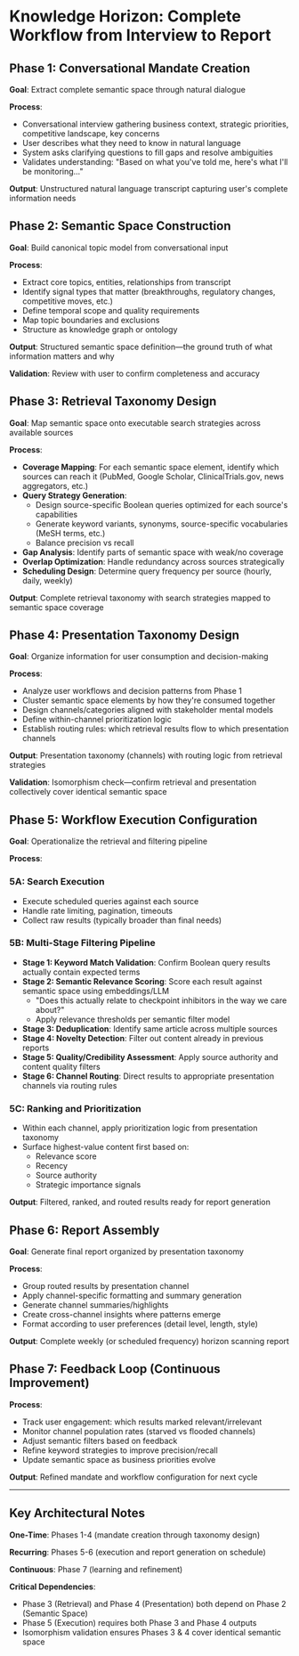 # Knowledge Horizon: Complete Workflow from Interview to Report

## Phase 1: Conversational Mandate Creation

**Goal**: Extract complete semantic space through natural dialogue

**Process**:
- Conversational interview gathering business context, strategic priorities, competitive landscape, key concerns
- User describes what they need to know in natural language
- System asks clarifying questions to fill gaps and resolve ambiguities
- Validates understanding: "Based on what you've told me, here's what I'll be monitoring..."

**Output**: Unstructured natural language transcript capturing user's complete information needs

## Phase 2: Semantic Space Construction

**Goal**: Build canonical topic model from conversational input

**Process**:
- Extract core topics, entities, relationships from transcript
- Identify signal types that matter (breakthroughs, regulatory changes, competitive moves, etc.)
- Define temporal scope and quality requirements
- Map topic boundaries and exclusions
- Structure as knowledge graph or ontology

**Output**: Structured semantic space definition—the ground truth of what information matters and why

**Validation**: Review with user to confirm completeness and accuracy

## Phase 3: Retrieval Taxonomy Design

**Goal**: Map semantic space onto executable search strategies across available sources

**Process**:
- **Coverage Mapping**: For each semantic space element, identify which sources can reach it (PubMed, Google Scholar, ClinicalTrials.gov, news aggregators, etc.)
- **Query Strategy Generation**: 
  - Design source-specific Boolean queries optimized for each source's capabilities
  - Generate keyword variants, synonyms, source-specific vocabularies (MeSH terms, etc.)
  - Balance precision vs recall
- **Gap Analysis**: Identify parts of semantic space with weak/no coverage
- **Overlap Optimization**: Handle redundancy across sources strategically
- **Scheduling Design**: Determine query frequency per source (hourly, daily, weekly)

**Output**: Complete retrieval taxonomy with search strategies mapped to semantic space coverage

## Phase 4: Presentation Taxonomy Design

**Goal**: Organize information for user consumption and decision-making

**Process**:
- Analyze user workflows and decision patterns from Phase 1
- Cluster semantic space elements by how they're consumed together
- Design channels/categories aligned with stakeholder mental models
- Define within-channel prioritization logic
- Establish routing rules: which retrieval results flow to which presentation channels

**Output**: Presentation taxonomy (channels) with routing logic from retrieval strategies

**Validation**: Isomorphism check—confirm retrieval and presentation collectively cover identical semantic space

## Phase 5: Workflow Execution Configuration

**Goal**: Operationalize the retrieval and filtering pipeline

**Process**:

### 5A: Search Execution
- Execute scheduled queries against each source
- Handle rate limiting, pagination, timeouts
- Collect raw results (typically broader than final needs)

### 5B: Multi-Stage Filtering Pipeline
- **Stage 1: Keyword Match Validation**: Confirm Boolean query results actually contain expected terms
- **Stage 2: Semantic Relevance Scoring**: Score each result against semantic space using embeddings/LLM
  - "Does this actually relate to checkpoint inhibitors in the way we care about?"
  - Apply relevance thresholds per semantic filter model
- **Stage 3: Deduplication**: Identify same article across multiple sources
- **Stage 4: Novelty Detection**: Filter out content already in previous reports
- **Stage 5: Quality/Credibility Assessment**: Apply source authority and content quality filters
- **Stage 6: Channel Routing**: Direct results to appropriate presentation channels via routing rules

### 5C: Ranking and Prioritization
- Within each channel, apply prioritization logic from presentation taxonomy
- Surface highest-value content first based on:
  - Relevance score
  - Recency
  - Source authority
  - Strategic importance signals

**Output**: Filtered, ranked, and routed results ready for report generation

## Phase 6: Report Assembly

**Goal**: Generate final report organized by presentation taxonomy

**Process**:
- Group routed results by presentation channel
- Apply channel-specific formatting and summary generation
- Generate channel summaries/highlights
- Create cross-channel insights where patterns emerge
- Format according to user preferences (detail level, length, style)

**Output**: Complete weekly (or scheduled frequency) horizon scanning report

## Phase 7: Feedback Loop (Continuous Improvement)

**Process**:
- Track user engagement: which results marked relevant/irrelevant
- Monitor channel population rates (starved vs flooded channels)
- Adjust semantic filters based on feedback
- Refine keyword strategies to improve precision/recall
- Update semantic space as business priorities evolve

**Output**: Refined mandate and workflow configuration for next cycle

---

## Key Architectural Notes

**One-Time**: Phases 1-4 (mandate creation through taxonomy design)

**Recurring**: Phases 5-6 (execution and report generation on schedule)

**Continuous**: Phase 7 (learning and refinement)

**Critical Dependencies**:
- Phase 3 (Retrieval) and Phase 4 (Presentation) both depend on Phase 2 (Semantic Space)
- Phase 5 (Execution) requires both Phase 3 and Phase 4 outputs
- Isomorphism validation ensures Phases 3 & 4 cover identical semantic space